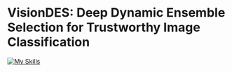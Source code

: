 # VisionDES: Deep Dynamic Ensemble Selection for Trustworthy Image Classification 

[![My Skills](https://skillicons.dev/icons?i=python,pytorch)](https://skillicons.dev)  
